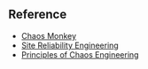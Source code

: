 ## Reference

* [Chaos Monkey](https://github.com/Netflix/chaosmonkey)
* [Site Reliability Engineering](https://en.wikipedia.org/wiki/Site_Reliability_Engineering)
* [Principles of Chaos Engineering](http://principlesofchaos.org)

